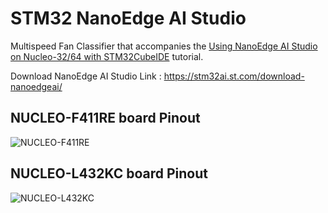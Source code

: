 # STM32 NanoEdge AI Studio 

Multispeed Fan Classifier that accompanies the
[Using NanoEdge AI Studio on Nucleo-32/64 with STM32CubeIDE](https://cartesiam-neai-docs.readthedocs-hosted.com/tutorials/class_multispeed_fan/class_multispeed_fan.html)
tutorial.

Download NanoEdge AI Studio Link : https://stm32ai.st.com/download-nanoedgeai/

## NUCLEO-F411RE board Pinout
![NUCLEO-F411RE](https://github.com/hanyi00i/stm32-nanoedge/blob/main/Image/NUCLEO-F411RE.png)

## NUCLEO-L432KC board Pinout
![NUCLEO-L432KC](https://github.com/hanyi00i/stm32-nanoedge/blob/main/Image/NUCLEO-L432KC.png)
